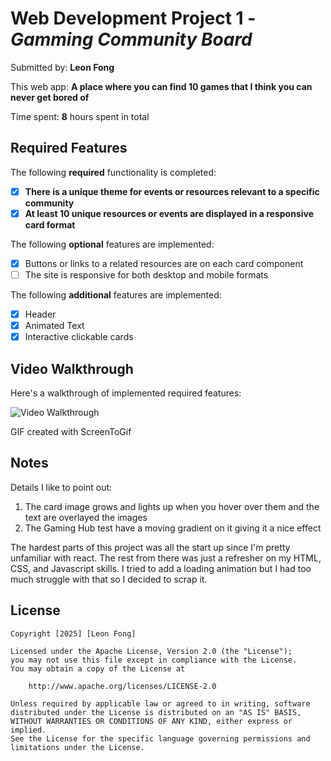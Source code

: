 # Web Development Project 1 - *Gamming Community Board*

Submitted by: **Leon Fong**

This web app: **A place where you can find 10 games that I think you can never get bored of**

Time spent: **8** hours spent in total

## Required Features

The following **required** functionality is completed:

- [x] **There is a unique theme for events or resources relevant to a specific community**
- [x] **At least 10 unique resources or events are displayed in a responsive card format**

The following **optional** features are implemented:

- [x] Buttons or links to a related resources are on each card component
- [ ] The site is responsive for both desktop and mobile formats

The following **additional** features are implemented:

* [x] Header
* [x] Animated Text
* [x] Interactive clickable cards

## Video Walkthrough

Here's a walkthrough of implemented required features:

<img src='GammingCommunityBoard.gif' title='Video Walkthrough' width='' alt='Video Walkthrough' />

<!-- Replace this with whatever GIF tool you used! -->
GIF created with ScreenToGif 
<!-- Recommended tools:
[Kap](https://getkap.co/) for macOS
[ScreenToGif](https://www.screentogif.com/) for Windows
[peek](https://github.com/phw/peek) for Linux. -->

## Notes

Details I like to point out:
1. The card image grows and lights up when you hover over them and the text are overlayed the images
2. The Gaming Hub test have a moving gradient on it giving it a nice effect

The hardest parts of this project was all the start up since I'm pretty unfamiliar with react. The rest from there was just a refresher on my HTML, CSS, and Javascript skills. I tried to add a loading animation but I had too much struggle with that so I decided to scrap it.

## License

    Copyright [2025] [Leon Fong]

    Licensed under the Apache License, Version 2.0 (the "License");
    you may not use this file except in compliance with the License.
    You may obtain a copy of the License at

        http://www.apache.org/licenses/LICENSE-2.0

    Unless required by applicable law or agreed to in writing, software
    distributed under the License is distributed on an "AS IS" BASIS,
    WITHOUT WARRANTIES OR CONDITIONS OF ANY KIND, either express or implied.
    See the License for the specific language governing permissions and
    limitations under the License.
